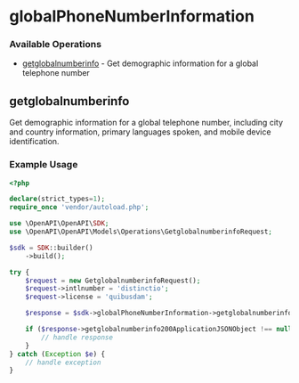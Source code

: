 # globalPhoneNumberInformation

### Available Operations

* [getglobalnumberinfo](#getglobalnumberinfo) - Get demographic information for a global telephone number

## getglobalnumberinfo

Get demographic information for a global telephone number, including city and country information, primary languages spoken, and mobile device identification.

### Example Usage

```php
<?php

declare(strict_types=1);
require_once 'vendor/autoload.php';

use \OpenAPI\OpenAPI\SDK;
use \OpenAPI\OpenAPI\Models\Operations\GetglobalnumberinfoRequest;

$sdk = SDK::builder()
    ->build();

try {
    $request = new GetglobalnumberinfoRequest();
    $request->intlnumber = 'distinctio';
    $request->license = 'quibusdam';

    $response = $sdk->globalPhoneNumberInformation->getglobalnumberinfo($request);

    if ($response->getglobalnumberinfo200ApplicationJSONObject !== null) {
        // handle response
    }
} catch (Exception $e) {
    // handle exception
}
```

